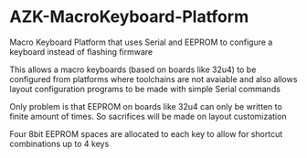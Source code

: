 # AZK-MacroKeyboard-Platform
Macro Keyboard Platform that uses Serial and EEPROM to configure a keyboard instead of flashing firmware

This allows a macro keyboards (based on boards like 32u4) to be configured from platforms where toolchains are not avaiable and also allows layout configuration programs to be made with simple Serial commands


Only problem is that EEPROM on boards like 32u4 can only be written to finite amount of times. So sacrifices will be made on layout customization


Four 8bit EEPROM spaces are allocated to each key to allow for shortcut combinations up to 4 keys
